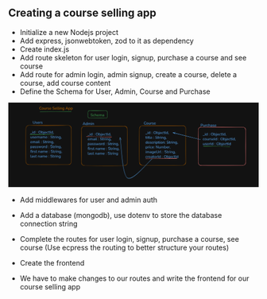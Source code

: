 ## Creating a course selling app

- Initialize a new Nodejs project
- Add express, jsonwebtoken, zod to it as dependency 
- Create index.js
- Add route skeleton for user login, signup, purchase a course and see course
- Add route for admin login, admin signup, create a course, delete a course, add course content
- Define the Schema for User, Admin, Course and Purchase

![Schema for Course Selling App](./image/Screenshot%202025-06-17%20190238.png)

- Add middlewares for user and admin auth
- Add a database (mongodb), use dotenv to store the database connection string
- Complete the routes for user login, signup, purchase a course, see course (Use ecpress the routing to better structure your routes)
- Create the frontend

- We have to make changes to our routes and write the frontend for our course selling app